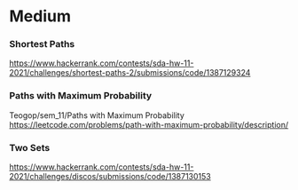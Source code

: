# Medium

### Shortest Paths
https://www.hackerrank.com/contests/sda-hw-11-2021/challenges/shortest-paths-2/submissions/code/1387129324

### Paths with Maximum Probability
Teogop/sem_11/Paths with Maximum Probability
https://leetcode.com/problems/path-with-maximum-probability/description/

### Two Sets
https://www.hackerrank.com/contests/sda-hw-11-2021/challenges/discos/submissions/code/1387130153
